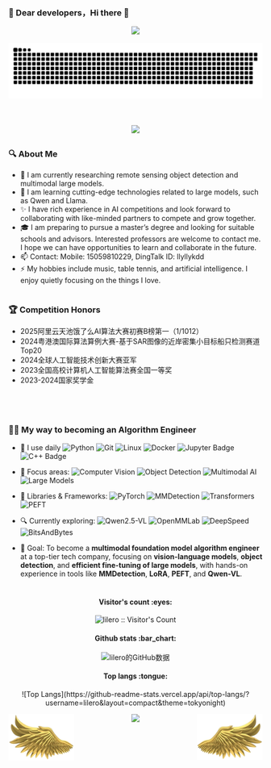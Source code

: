 ### 🤖 Dear developers，Hi there 👋
<p align="center">
<img src="https://capsule-render.vercel.app/api?type=waving&height=260&color=timeGradient&text=Hi%20THERE&reversal=false&section=header&desc=I%20am%20lilero%20😄&descAlignY=56&descSize=30&fontSize=90&fontAlignY=28&animation=twinkling" />
</p>

  <!-- Snake Code Contribution Map 贪吃蛇代码贡献图 -->
  <p align="center">
  <picture>
    <source media="(prefers-color-scheme: dark)" srcset="https://github.com/lilero/lilero/blob/main/profile-snake-contrib/github-user-contribution-dark.svg" />
    <source media="(prefers-color-scheme: light)" srcset="https://github.com/lilero/lilero/blob/main/profile-snake-contrib/github-user-contribution.svg" />
    <img alt="github-snake" src="https://github.com/lilero/lilero/blob/main/profile-snake-contrib/github-user-contribution.svg" />
  </picture>
</p>

<h1 align="center">
<a href="https://github.com/HPUhushicheng">
    <img src="https://readme-typing-svg.herokuapp.com/?lines=console.log(%22Hello%2C%20World!%22);小李同学祝您今天愉快!&center=true&size=27">
  </a>
</h1>

### 🔍 About Me
  - 🔭 I am currently researching remote sensing object detection and multimodal large models. 
  - 🌱 I am learning cutting-edge technologies related to large models, such as Qwen and Llama.
  - ✨ I have rich experience in AI competitions and look forward to collaborating with like-minded partners to compete and grow together.
  - 🎓 I am preparing to pursue a master’s degree and looking for suitable schools and advisors. Interested professors are welcome to contact me. I hope we can have opportunities to learn and collaborate in the future.
  - 📫 Contact: Mobile: 15059810229, DingTalk ID: llyllykdd
  - ⚡ My hobbies include music, table tennis, and artificial intelligence. I enjoy quietly focusing on the things I love.
<h1></h1>

### 🏆 Competition Honors
  - 2025阿里云天池饿了么AI算法大赛初赛B榜第一（1/1012）
  - 2024粤港澳国际算法算例大赛-基于SAR图像的近岸密集小目标船只检测赛道Top20
  - 2024全球人工智能技术创新大赛亚军
  - 2023全国高校计算机人工智能算法赛全国一等奖
  - 2023-2024国家奖学金
<h1></h1>

  <!-- for beauty 留个空行好看点 -->
  <div>&nbsp;</div>

### 👨‍💻 My way to becoming an Algorithm Engineer

- 🚀 I use daily
  ![Python](https://img.shields.io/badge/Python-3776AB?logo=python&logoColor=fff)
  ![Git](https://img.shields.io/badge/-Git-000000?logo=git&logoColor=FF7043)
  ![Linux](https://img.shields.io/badge/-Linux-F16061?logo=linux&logoColor=000)
  ![Docker](https://img.shields.io/badge/-Docker-2496ED?logo=Docker&logoColor=fff)
  ![Jupyter Badge](https://img.shields.io/badge/Jupyter-F37626?logo=jupyter&logoColor=fff&style=flat)
  ![C++ Badge](https://img.shields.io/badge/C%2B%2B-00599C?logo=cplusplus&logoColor=fff&style=flat)


- 🧠 Focus areas:
  ![Computer Vision](https://img.shields.io/badge/Computer%20Vision-0D1117?logo=OpenCV&logoColor=white)
  ![Object Detection](https://img.shields.io/badge/Object%20Detection-blueviolet?logo=OpenCV&logoColor=fff)
  ![Multimodal AI](https://img.shields.io/badge/Multimodal-AI-purple?logo=openai&logoColor=fff)
  ![Large Models](https://img.shields.io/badge/Large%20Models-FoundationModel-green?logo=openai&logoColor=fff)

- 🧰 Libraries & Frameworks:
  ![PyTorch](https://img.shields.io/badge/PyTorch-EE4C2C?logo=pytorch&logoColor=fff)
  ![MMDetection](https://img.shields.io/badge/MMDetection-OpenMMLab-orange?logo=github&logoColor=white)
  ![Transformers](https://img.shields.io/badge/Transformers-HuggingFace-yellow?logo=HuggingFace&logoColor=000)
  ![PEFT](https://img.shields.io/badge/PEFT-HF-blue?logo=python&logoColor=fff)
  
- 🔍 Currently exploring:
  ![Qwen2.5-VL](https://img.shields.io/badge/Qwen2.5--VL-Multimodal-brightgreen?logo=alibaba&logoColor=white)
  ![OpenMMLab](https://img.shields.io/badge/OpenMMLab-Toolbox-20232a?logo=openmmlab&logoColor=white)
  ![DeepSpeed](https://img.shields.io/badge/DeepSpeed-Scaling-black?logo=deepspeed&logoColor=fff)
  ![BitsAndBytes](https://img.shields.io/badge/BitsAndBytes-Quantization-lightgrey?logo=nvidia&logoColor=fff)

- 🎯 Goal: To become a **multimodal foundation model algorithm engineer** at a top-tier tech company, focusing on **vision-language models**, **object detection**, and **efficient fine-tuning of large models**, with hands-on experience in tools like **MMDetection**, **LoRA**, **PEFT**, and **Qwen-VL**. 
<h1></h1>

<h4 align="center">Visitor's count :eyes:</h4>
<p align="center"><img src="https://profile-counter.glitch.me/{lilero}/count.svg" alt="lilero :: Visitor's Count" /></p>
<h4 align="center">Github stats :bar_chart:</h4>
<div align="center">
    <img  src="https://github-readme-stats.vercel.app/api?username=lilero&theme=tokyonight&show_icons=true&hide_border=true&count_private=true" alt="lilero的GitHub数据" />
</div>
<h4 align="center">Top langs :tongue:</h4>
<p align="center">![Top Langs](https://github-readme-stats.vercel.app/api/top-langs/?username=lilero&layout=compact&theme=tokyonight)</p>

<div align="center" >
<!-- github-readme-streak-stats 连续提交代码天数记录 -->
  <img align="left" width="130" src="https://github.com/Jacksx20/Jacksx20/blob/main/images/wingleft.png" />
  <picture>
      <source media="(prefers-color-scheme: dark)" srcset="https://github-readme-streak-stats.herokuapp.com/?user=lilero&theme=dark&hide_border=true" />
      <source media="(prefers-color-scheme: light)" srcset="https://github-readme-streak-stats.herokuapp.com/?user=lilero&theme=light&hide_border=true" />
      <img height="200px" src="https://github-readme-streak-stats.herokuapp.com/?user=lilero&theme=dark&hide_border=true" />
  </picture>
  <img align="right" width="130" src="https://github.com/lilero/lilero/blob/main/images/wingright.png" />
 </div>

